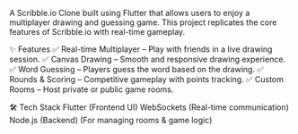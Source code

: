 A Scribble.io Clone built using Flutter that allows users to enjoy a multiplayer drawing and guessing game. This project replicates the core features of Scribble.io with real-time gameplay.

✨ Features
✅ Real-time Multiplayer – Play with friends in a live drawing session.
✅ Canvas Drawing – Smooth and responsive drawing experience.
✅ Word Guessing – Players guess the word based on the drawing.
✅ Rounds & Scoring – Competitive gameplay with points tracking.
✅ Custom Rooms – Host private or public game rooms.

🛠️ Tech Stack
Flutter (Frontend UI)
WebSockets (Real-time communication)
Node.js (Backend) (For managing rooms & game logic)